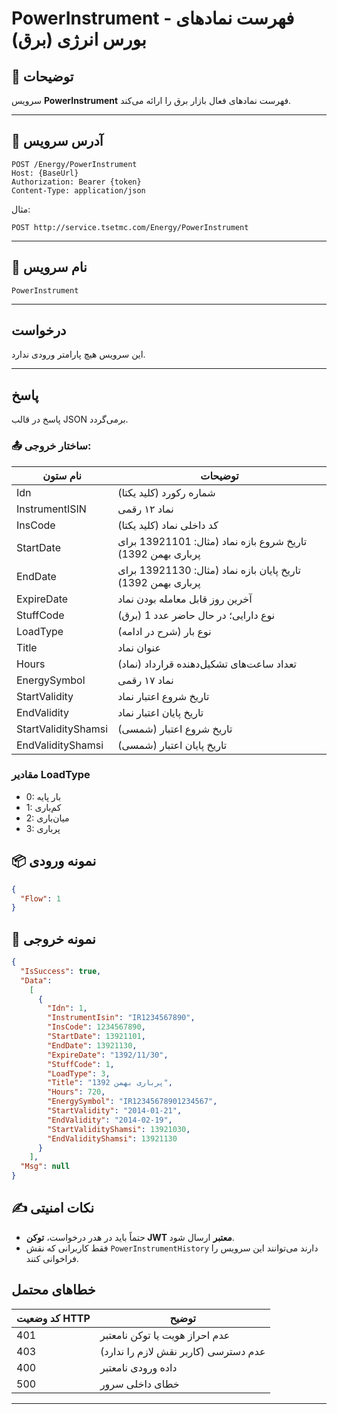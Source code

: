 # PowerInstrument - فهرست نمادهای بورس انرژی (برق)


## 🎯 توضیحات
سرویس **PowerInstrument** فهرست نمادهای فعال بازار برق را ارائه می‌کند.

---

## 📌 آدرس سرویس

```
POST /Energy/PowerInstrument
Host: {BaseUrl}
Authorization: Bearer {token}
Content-Type: application/json
```

مثال:
```
POST http://service.tsetmc.com/Energy/PowerInstrument
```

---

## 🧾 نام سرویس

`PowerInstrument`

---
## درخواست

این سرویس هیچ پارامتر ورودی ندارد.

---

## پاسخ

پاسخ در قالب JSON برمی‌گردد.

### 📤 ساختار خروجی:

| نام ستون | توضیحات |
|---|---|
| Idn | شماره رکورد (کلید یکتا) |
| InstrumentISIN | نماد ۱۲ رقمی |
| InsCode | کد داخلی نماد (کلید یکتا) |
| StartDate | تاریخ شروع بازه نماد (مثال: 13921101 برای پرباری بهمن 1392) |
| EndDate | تاریخ پایان بازه نماد (مثال: 13921130 برای پرباری بهمن 1392) |
| ExpireDate | آخرین روز قابل معامله بودن نماد |
| StuffCode | نوع دارایی؛ در حال حاضر عدد 1 (برق) |
| LoadType | نوع بار (شرح در ادامه) |
| Title | عنوان نماد |
| Hours | تعداد ساعت‌های تشکیل‌دهنده قرارداد (نماد) |
| EnergySymbol | نماد ۱۷ رقمی |
| StartValidity | تاریخ شروع اعتبار نماد |
| EndValidity | تاریخ پایان اعتبار نماد |
| StartValidityShamsi | تاریخ شروع اعتبار (شمسی) |
| EndValidityShamsi | تاریخ پایان اعتبار (شمسی) |

### مقادیر LoadType
- 0: بار پایه
- 1: کم‌باری
- 2: میان‌باری
- 3: پرباری


## 📦 نمونه ورودی 

```json
{
  "Flow": 1
}
```

## 📄 نمونه خروجی

```json
{
  "IsSuccess": true,
  "Data":
    [
      {
        "Idn": 1,
        "InstrumentIsin": "IR1234567890",
        "InsCode": 1234567890,
        "StartDate": 13921101,
        "EndDate": 13921130,
        "ExpireDate": "1392/11/30",
        "StuffCode": 1,
        "LoadType": 3,
        "Title": "پرباری بهمن 1392",
        "Hours": 720,
        "EnergySymbol": "IR12345678901234567",
        "StartValidity": "2014-01-21",
        "EndValidity": "2014-02-19",
        "StartValidityShamsi": 13921030,
        "EndValidityShamsi": 13921130
      }
    ],
  "Msg": null
}
```

## ✍️ نکات امنیتی
- حتماً باید در هدر درخواست، **توکن JWT معتبر** ارسال شود.
- فقط کاربرانی که نقش `PowerInstrumentHistory` دارند می‌توانند این سرویس را فراخوانی کنند.

## خطاهای محتمل

| کد وضعیت HTTP | توضیح |
|---------------|-------|
| 401 | عدم احراز هویت یا توکن نامعتبر |
| 403 | عدم دسترسی (کاربر نقش لازم را ندارد) |
| 400 | داده ورودی نامعتبر |
| 500 | خطای داخلی سرور |

---

